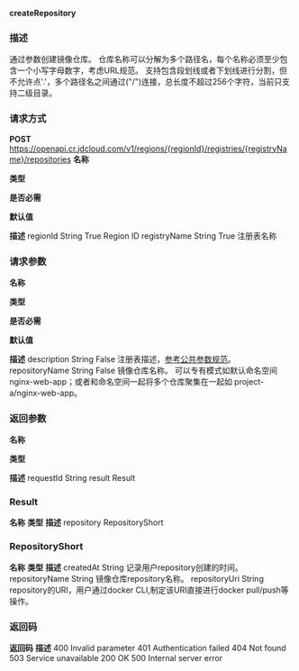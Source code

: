 **createRepository**

### **描述**

通过参数创建镜像仓库。 仓库名称可以分解为多个路径名，每个名称必须至少包含一个小写字母数字，考虑URL规范。 支持包含段划线或者下划线进行分割，但不允许点'.'，多个路径名之间通过("/")连接，总长度不超过256个字符，当前只支持二级目录。

### **请求方式**

**POST** https://openapi.cr.jdcloud.com/v1/regions/{regionId}/registries/{registryName}/repositories
**名称**
 
**类型**
 
**是否必需**
 
**默认值**
 
**描述** regionId String True  Region ID registryName String True  注册表名称

### **请求参数**

**名称**
 
**类型**
 
**是否必需**
 
**默认值**
 
**描述** description String False  注册表描述，[参考公共参数规范](https://www.jdcloud.com/help/detail/3870/isCatalog/1)。 repositoryName String False  镜像仓库名称。
可以专有模式如默认命名空间nginx-web-app；或者和命名空间一起将多个仓库聚集在一起如 project-a/nginx-web-app。

### **返回参数**

**名称**
 
**类型**
 
**描述** requestId String result Result

### **Result**

**名称** **类型** **描述** repository RepositoryShort

### **RepositoryShort**

**名称** **类型** **描述** createdAt String 记录用户repository创建的时间。 repositoryName String 镜像仓库repository名称。 repositoryUri String repository的URI，用户通过docker CLI,制定该URI直接进行docker pull/push等操作。

### **返回码**

**返回码** **描述** 400 Invalid parameter 401 Authentication failed 404 Not found 503 Service unavailable 200 OK 500 Internal server error